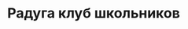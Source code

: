 ---
title: Радуга клуб школьников
address: '69050, г. Запорожье, ул. Космическая, 124'
tags:
  - Художественные школы
geometry:
  location:
    lat: 47.7861945
    lng: 35.2316327
  viewport:
    northeast:
      lat: 47.7877217302915
      lng: 35.23303818029149
    southwest:
      lat: 47.7850237697085
      lng: 35.2303402197085
name: 'Космічна вулиця, 124'
place_id: ChIJCXjHHbxe3EARclzzLJqv-YU

---